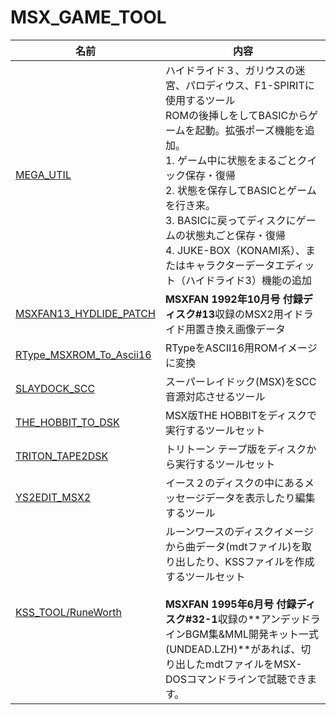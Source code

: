 # MSX_GAME_TOOL

|名前|内容|
|---|---|
|[MEGA_UTIL](MEGA_UTIL )|ハイドライド３、ガリウスの迷宮、パロディウス、F1-SPIRITに使用するツール<BR>ROMの後挿しをしてBASICからゲームを起動。拡張ポーズ機能を追加。<BR>1. ゲーム中に状態をまるごとクイック保存・復帰<BR>2. 状態を保存してBASICとゲームを行き来。<BR>3. BASICに戻ってディスクにゲームの状態丸ごと保存・復帰<BR>4. JUKE-BOX（KONAMI系）、またはキャラクターデータエディット（ハイドライド3）機能の追加|
|[MSXFAN13_HYDLIDE_PATCH   ](MSXFAN13_HYDLIDE_PATCH    )|**MSXFAN 1992年10月号 付録ディスク#13**収録のMSX2用イドライド用置き換え画像データ|
|[RType_MSXROM_To_Ascii16  ](RType_MSXROM_To_Ascii16   )|RTypeをASCII16用ROMイメージに変換|
|[SLAYDOCK_SCC             ](SLAYDOCK_SCC              )|スーパーレイドック(MSX)をSCC音源対応させるツール|
|[THE_HOBBIT_TO_DSK        ](THE_HOBBIT_TO_DSK         )|MSX版THE HOBBITをディスクで実行するツールセット|
|[TRITON_TAPE2DSK          ](TRITON_TAPE2DSK           )|トリトーン テープ版をディスクから実行するツールセット|
|[YS2EDIT_MSX2             ](YS2EDIT_MSX2              )|イース２のディスクの中にあるメッセージデータを表示したり編集するツール|
|[KSS_TOOL/RuneWorth       ](KSS_TOOL/RuneWorth        )|ルーンワースのディスクイメージから曲データ(mdtファイル)を取り出したり、KSSファイルを作成するツールセット<br><br>**MSXFAN 1995年6月号 付録ディスク#32-1**収録の**アンデッドラインBGM集&MML開発キット一式(UNDEAD.LZH)**があれば、切り出したmdtファイルをMSX-DOSコマンドラインで試聴できます。 |
